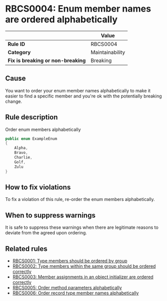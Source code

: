 <!--
---
title: "RBCS0004: Enum member names are ordered alphabetically (code analysis)"
description: "Learn about code analysis rule RBCS0004: Enum member names are ordered alphabetically"
f1_keywords:
- RBCS0004
- EnumMemberNamesOrderedAlphabetically
helpviewer_keywords:
- EnumMemberNamesOrderedAlphabetically
- RBCS0004
author: ryanthomas
dev_langs:
- CSharp
---
-->

# RBCS0004: Enum member names are ordered alphabetically

| | Value |
|-|-|
| **Rule ID** |RBCS0004|
| **Category** |Maintainability|
| **Fix is breaking or non-breaking** |Breaking|

## Cause

You want to order your enum member names alphabetically to make it easier to find a specific member and you're ok with the potentially
breaking change.

## Rule description

Order enum members alphabetically

```csharp
public enum ExampleEnum
{
    Alpha,
    Bravo,
    Charlie,
    Golf,
    Zulu
}
```

## How to fix violations

To fix a violation of this rule, re-order the enum members alphabetically.

## When to suppress warnings

It is safe to suppress these warnings when there are legitimate reasons to deviate from the agreed upon ordering.

## Related rules

- [RBCS0001: Type members should be ordered by group](RBCS0001.md)
- [RBCS0002: Type members within the same group should be ordered correctly](RBCS0002.md)
- [RBCS0003: Member assignments in an object initializer are ordered correctly](RBCS0003.md)
- [RBCS0005: Order method parameters alphabetically](RBCS0005.md)
- [RBCS0006: Order record type member names alphabetically](RBCS0006.md)
